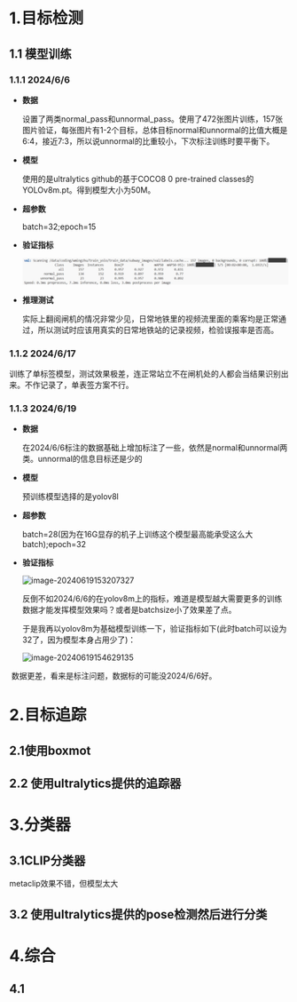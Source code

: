 # 1.目标检测

## 1.1 模型训练

### 1.1.1 2024/6/6

- **数据**

  设置了两类normal_pass和unnormal_pass。使用了472张图片训练，157张图片验证，每张图片有1-2个目标，总体目标normal和unnormal的比值大概是6:4，接近7:3，所以说unnormal的比重较小，下次标注训练时要平衡下。

- **模型**

  使用的是ultralytics github的基于COCO8 0 pre-trained classes的YOLOv8m.pt。得到模型大小为50M。

- **超参数**

  batch=32;epoch=15

- **验证指标**

  ![1](record.assets/1.png)

- **推理测试**

  实际上翻阅闸机的情况非常少见，日常地铁里的视频流里面的乘客均是正常通过，所以测试时应该用真实的日常地铁站的记录视频，检验误报率是否高。

### 1.1.2 2024/6/17

训练了单标签模型，测试效果极差，连正常站立不在闸机处的人都会当结果识别出来。不作记录了，单表签方案不行。

### 1.1.3 2024/6/19

- **数据**

  在2024/6/6标注的数据基础上增加标注了一些，依然是normal和unnormal两类。unnormal的信息目标还是少的

- **模型**

  预训练模型选择的是yolov8l

- **超参数**

  batch=28(因为在16G显存的机子上训练这个模型最高能承受这么大batch);epoch=32

- **验证指标**

  ![image-20240619153207327](subway_record.assets/image-20240619153207327.png)

  反倒不如2024/6/6的在yolov8m上的指标，难道是模型越大需要更多的训练数据才能发挥模型效果吗？或者是batchsize小了效果差了点。

  于是我再以yolov8m为基础模型训练一下，验证指标如下(此时batch可以设为32了，因为模型本身占用少了)：

  ![image-20240619154629135](subway_record.assets/image-20240619154629135.png)

​		数据更差，看来是标注问题，数据标的可能没2024/6/6好。



# 2.目标追踪

## 2.1使用boxmot

## 2.2 使用ultralytics提供的追踪器

# 3.分类器

## 3.1CLIP分类器

metaclip效果不错，但模型太大

## 3.2 使用ultralytics提供的pose检测然后进行分类



# 4.综合

## 4.1 





